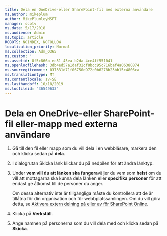 ```yaml
---
title: Dela en OneDrive-eller SharePoint-fil med externa användare
ms.author: mikeplum
author: MikePlumleyMSFT
manager: scotv
ms.date: 5/17/2018
ms.audience: Admin
ms.topic: article
ROBOTS: NOINDEX, NOFOLLOW
localization_priority: Normal
ms.collection: Adm_O365
ms.custom: ''
ms.assetid: 8f5c866b-ec51-45ea-b2da-4ce4ff551041
ms.openlocfilehash: 3db4ed57a1daf32cf8bcc95c716baf4a06380874
ms.sourcegitcommit: 037331d71f06750d972c0b6278b23bb15c4806ca
ms.translationtype: MT
ms.contentlocale: sv-SE
ms.lasthandoff: 10/18/2019
ms.locfileid: "36549633"
---
```

# <a name="share-a-onedrive-or-sharepoint-file-or-folder-with-external-users"></a>Dela en OneDrive-eller SharePoint-fil eller-mapp med externa användare

1. Gå till den fil eller mapp som du vill dela i en webbläsare, markera den och klicka sedan på **dela**.
    
2. I dialogrutan Skicka länk klickar du på nedpilen för att ändra länktyp.
    
3. Under **vem vill du att länken ska fungera**väljer du vem som **helst** om du vill att mottagarna ska kunna dela länken eller **specifika personer** för att endast ge åtkomst till de personer du anger. 
    
    Om dessa alternativ inte är tillgängliga måste du kontrollera att de är tillåtna för din organisation och för webbplatssamlingen. Om du vill göra detta, se [Aktivera extern delning på eller av för SharePoint Online](https://go.microsoft.com/fwlink/?linkid=866426).
    
4. Klicka på **Verkställ**.
    
5. Ange namnen på personerna som du vill dela med och klicka sedan på **Skicka**.
    

